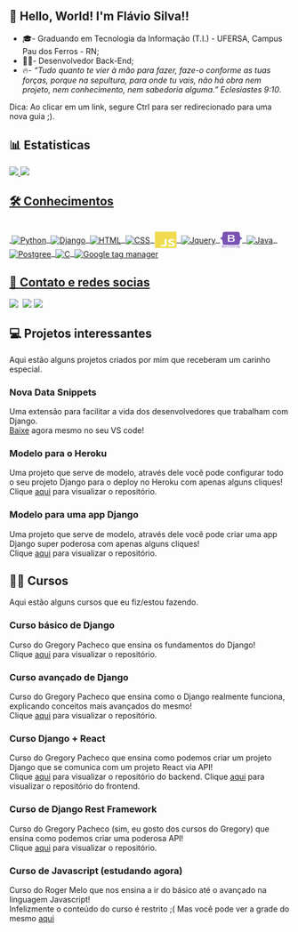 ## 👨 Hello, World! I'm Flávio Silva!!

- 🎓- Graduando em Tecnologia da Informação (T.I.) - UFERSA, Campus Pau dos Ferros - RN;
- 🧑‍💻- Desenvolvedor Back-End;
- 🔥- _“Tudo quanto te vier à mão para fazer, faze-o conforme as tuas forças, porque na sepultura, para onde tu vais, não há obra nem projeto, nem conhecimento, nem sabedoria alguma.” Eclesiastes 9:10_.

Dica: Ao clicar em um link, segure Ctrl para ser redirecionado para uma nova guia ;).

## 📊 Estatisticas

<div>
  <a href="https://github.com/flaviotech">
  <img height="180em" src="https://github-readme-stats.vercel.app/api?username=flaviotech&show_icons=true&theme=chartreuse-dark&include_all_commits=true&count_private=true"/>
  <img height="180em" src="https://github-readme-stats.vercel.app/api/top-langs/?username=flaviotech&layout=compact&langs_count=7&theme=chartreuse-dark"/>
</div>

  ## 🛠 Conhecimentos

<div style="display: inline_block"><br>
  <img align="center" alt="Python" height="30" width="40" src="https://icongr.am/devicon/python-original.svg">
  <img align="center" alt="Django" height="30" width="40" src="https://icongr.am/devicon/django-original.svg">
  <img align="center" alt="HTML" height="30" width="40" src="https://icongr.am/devicon/html5-original-wordmark.svg">
  <img align="center" alt="CSS" height="30" width="40" src="https://icongr.am/devicon/css3-original-wordmark.svg">
  <img align="center" alt="JS" height="30" width="40" src="https://raw.githubusercontent.com/devicons/devicon/master/icons/javascript/javascript-plain.svg">
  <img align="center" alt="Jquery" height="30" width="40" src="https://icongr.am/devicon/jquery-original-wordmark.svg">
  <img align="center" alt="Bootstrap" height="30" width="40" src="https://github.com/devicons/devicon/blob/master/icons/bootstrap/bootstrap-plain-wordmark.svg">
  <img align="center" alt="Java" height="30" width="40" src="https://icongr.am/devicon/java-original-wordmark.svg">
  <img align="center" alt="Postgree" height="30" width="40" src="https://icongr.am/devicon/postgresql-original-wordmark.svg">
  <img align="center" alt="C" height="30" width="30" src="https://img.icons8.com/color/452/c-programming.png">
  <img align="center" alt="Google tag manager" height="30" width="30" src="https://seeklogo.com/images/G/google-tag-manager-logo-B742352AFC-seeklogo.com.png">
</div>

  ## 📩 Contato e redes socias

<div>
  <a href="https://www.linkedin.com/in/fl%C3%A1vio-silva-490358211/" target="_blank"><img src="https://img.shields.io/badge/-LinkedIn-%230077B5?style=for-the-badge&logo=linkedin&logoColor=white" target="_blank"></a>
  <a href="https://instagram.com/flavio.nogueira.silva" target="_blank"><img src="https://img.shields.io/badge/-Instagram-%23E4405F?style=for-the-badge&logo=instagram&logoColor=white" target="_blank"></a>
 <a href="https://discord.com/channels/327861810768117763/799718637728170004" target="_blank"><img src="https://img.shields.io/badge/Discord-7289DA?style=for-the-badge&logo=discord&logoColor=white" target="_blank"></a>
</div>
  
  ## 💻 Projetos interessantes
  Aqui estão alguns projetos criados por mim que receberam um carinho especial.

  <div style="display: inline;">
  <div>
    <h3>Nova Data Snippets</h3>
    <div>
      Uma extensão para facilitar a vida dos desenvolvedores que trabalham com Django. </br>
      <a href="https://marketplace.visualstudio.com/items?itemName=NovaDataSnippets.nova-data-snippets" target="_blank">Baixe</a> agora mesmo no seu VS code!
    </div>
  </div>

  <div>
    <h3>Modelo para o Heroku</h3>
    <div>
      Uma projeto que serve de modelo, através dele você pode configurar todo o seu projeto Django para o deploy no Heroku com apenas alguns cliques! </br>
      Clique <a href="https://github.com/TimeNovaData/heroku_modelo" target="_blank">aqui</a> para visualizar o repositório.
    </div>
  </div>

  <div>
    <h3>Modelo para uma app Django</h3>
    <div>
      Uma projeto que serve de modelo, através dele você pode criar uma app Django super poderosa com apenas alguns cliques! </br>
      Clique <a href="https://github.com/TimeNovaData/django_app_modelo" target="_blank">aqui</a> para visualizar o repositório.
    </div>
  </div>
  </div>
  
  ## 👨‍🎓 Cursos
  Aqui estão alguns cursos que eu fiz/estou fazendo.
  
  ### Curso básico de Django
  <div>
    Curso do Gregory Pacheco que ensina os fundamentos do Django! </br>
    Clique <a href="https://github.com/flaviotech/django_curse" target="_blank">aqui</a> para visualizar o repositório.
  </div>
  
  ### Curso avançado de Django
  <div>
    Curso do Gregory Pacheco que ensina como o Django realmente funciona, explicando conceitos mais avançados do mesmo! </br>
    Clique <a href="https://github.com/flaviotech/advanced_django_curse" target="_blank">aqui</a> para visualizar o repositório.
  </div>

  ### Curso Django + React
  <div>
    Curso do Gregory Pacheco que ensina como podemos criar um projeto Django que se comunica com um projeto React via API! </br>
    Clique <a href="https://github.com/flaviotech/django-react-backend" target="_blank">aqui</a> para visualizar o repositório do backend.
    Clique <a href="https://github.com/flaviotech/django-react-frontend" target="_blank">aqui</a> para visualizar o repositório do frontend.
  </div>

  ### Curso de Django Rest Framework
  <div>
    Curso do Gregory Pacheco (sim, eu gosto dos cursos do Gregory) que ensina como podemos criar uma poderosa API! </br>
    Clique <a href="https://github.com/flaviotech/django_rest_framework" target="_blank">aqui</a> para visualizar o repositório.
  </div>

  ### Curso de Javascript (estudando agora)
  <div>
    Curso do Roger Melo que nos ensina a ir do básico até o avançado na linguagem Javascript! </br>
    Infelizmente o conteúdo do curso é restrito ;( Mas você pode ver a grade do mesmo <a href="https://app.nutror.com/v3/curso/a977a43d31cedcb6e7d064649ddd6c5436155aaf" target="_blank">aqui</a>
  </div>

